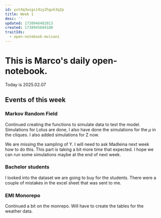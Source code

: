 ```yaml
---
id: yut4q3wigs14zy2hguk3q2p
title: Week 1
desc: ''
updated: 1738946482013
created: 1738945684180
traitIds:
  - open-notebook-mvisani
---
```

# This is Marco's daily open-notebook.

Today is 2025.02.07


## Events of this week
### Markov Random Field
Continued creating the functions to simulate data to test the model. Simulations for Lotus are 
done, I also have done the simulations for the $\mu$ in the cliques. I also added 
simulations for Z now. 

We are missing the sampling of Y. I will need to ask Madleina next week how to do this. This 
part is taking a bit more time that expected. I hope we can run some simulations maybe at the end of next week.

### Bachelor students
I looked into the dataset we are going to buy for the students. There were a couple of mistakes in 
the excel sheet that was sent to me.

### EMI Monorepo
Continued a bit on the monrepo. Will have to create the tables for the weather data.


